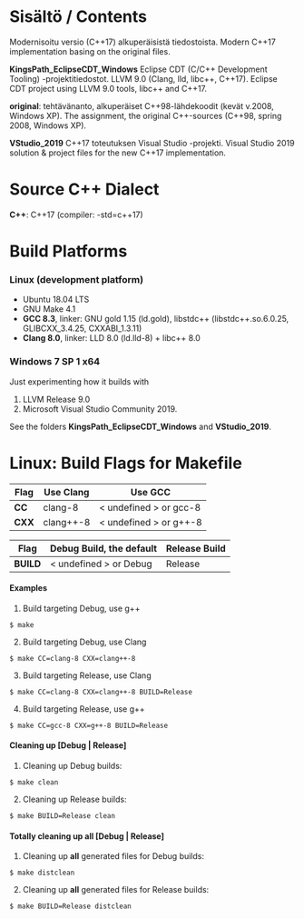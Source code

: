 # Sisältö / Contents

Modernisoitu versio (C++17) alkuperäisistä tiedostoista. 
Modern C++17 implementation basing on the original files.

**KingsPath_EclipseCDT_Windows** Eclipse CDT (C/C++ Development Tooling) -projektitiedostot. LLVM 9.0 (Clang, lld, libc++, C++17).
Eclipse CDT project using LLVM 9.0 tools, libc++ and C++17.

**original**: tehtävänanto, alkuperäiset C++98-lähdekoodit (kevät v.2008, Windows XP). 
The assignment, the original C++-sources (C++98, spring 2008, Windows XP).

**VStudio_2019** C++17 toteutuksen Visual Studio -projekti. 
Visual Studio 2019 solution & project files for the new C++17 implementation.

# Source C++ Dialect

**C++**: C++17 (compiler: -std=c++17)

# Build Platforms
### Linux (development platform)
- Ubuntu 18.04 LTS
- GNU Make 4.1
- **GCC 8.3**, linker: GNU gold 1.15 (ld.gold), libstdc++ (libstdc++.so.6.0.25, GLIBCXX_3.4.25, CXXABI_1.3.11)
- **Clang 8.0**, linker: LLD 8.0  (ld.lld-8) + libc++ 8.0

### Windows 7 SP 1 x64
Just experimenting how it builds with  
   1) LLVM Release 9.0
   2) Microsoft Visual Studio Community 2019.  

See the folders **KingsPath_EclipseCDT_Windows** and **VStudio_2019**.

# Linux: Build Flags for Makefile


Flag |Use Clang | Use GCC
----|----|----
**CC**  | clang-8 | < undefined > or gcc-8
**CXX**  | clang++-8 | < undefined > or g++-8

Flag | Debug Build, the default | Release Build
----|----|----
**BUILD**  |  < undefined > or Debug |  Release

#### Examples
1. Build targeting Debug, use g++
```Shell Session
$ make
```

2. Build targeting Debug, use Clang
```Shell Session
$ make CC=clang-8 CXX=clang++-8
```

3. Build targeting Release, use Clang
```Shell Session
$ make CC=clang-8 CXX=clang++-8 BUILD=Release
```

4. Build targeting Release, use g++
```Shell Session
$ make CC=gcc-8 CXX=g++-8 BUILD=Release
```
#### Cleaning up [Debug | Release]
1. Cleaning up Debug builds:
```Shell Session
$ make clean
```

2. Cleaning up Release builds:
```Shell Session
$ make BUILD=Release clean
```
#### Totally cleaning up all [Debug | Release]
1. Cleaning up **all** generated files for Debug builds:
```Shell Session
$ make distclean
```

2. Cleaning up **all** generated files for Release builds:
```Shell Session
$ make BUILD=Release distclean
```

